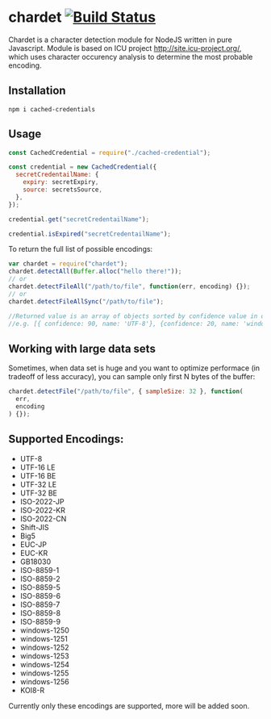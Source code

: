# chardet [![Build Status](https://travis-ci.org/runk/node-chardet.png)](https://travis-ci.org/runk/node-chardet)

Chardet is a character detection module for NodeJS written in pure Javascript.
Module is based on ICU project http://site.icu-project.org/, which uses character
occurency analysis to determine the most probable encoding.

## Installation

```
npm i cached-credentials
```

## Usage

```javascript
const CachedCredential = require("./cached-credential");

const credential = new CachedCredential({
  secretCredentailName: {
    expiry: secretExpiry,
    source: secretsSource,
  },
});

credential.get("secretCredentailName");

credential.isExpired("secretCredentailName");
```

To return the full list of possible encodings:

```javascript
var chardet = require("chardet");
chardet.detectAll(Buffer.alloc("hello there!"));
// or
chardet.detectFileAll("/path/to/file", function(err, encoding) {});
// or
chardet.detectFileAllSync("/path/to/file");

//Returned value is an array of objects sorted by confidence value in decending order
//e.g. [{ confidence: 90, name: 'UTF-8'}, {confidence: 20, name: 'windows-1252', lang: 'fr'}]
```

## Working with large data sets

Sometimes, when data set is huge and you want to optimize performace (in tradeoff of less accuracy),
you can sample only first N bytes of the buffer:

```javascript
chardet.detectFile("/path/to/file", { sampleSize: 32 }, function(
  err,
  encoding
) {});
```

## Supported Encodings:

- UTF-8
- UTF-16 LE
- UTF-16 BE
- UTF-32 LE
- UTF-32 BE
- ISO-2022-JP
- ISO-2022-KR
- ISO-2022-CN
- Shift-JIS
- Big5
- EUC-JP
- EUC-KR
- GB18030
- ISO-8859-1
- ISO-8859-2
- ISO-8859-5
- ISO-8859-6
- ISO-8859-7
- ISO-8859-8
- ISO-8859-9
- windows-1250
- windows-1251
- windows-1252
- windows-1253
- windows-1254
- windows-1255
- windows-1256
- KOI8-R

Currently only these encodings are supported, more will be added soon.
